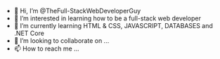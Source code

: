 - 👋 Hi, I’m @TheFull-StackWebDeveloperGuy
- 👀 I’m interested in learning how to be a full-stack web developer
- 🌱 I’m currently learning HTML & CSS, JAVASCRIPT, DATABASES and .NET Core
- 💞️ I’m looking to collaborate on ...
- 📫 How to reach me ...

<!---
TheFull-StackWebDeveloperGuy/TheFull-StackWebDeveloperGuy is a ✨ special ✨ repository because its `README.md` (this file) appears on your GitHub profile.
You can click the Preview link to take a look at your changes.
--->
